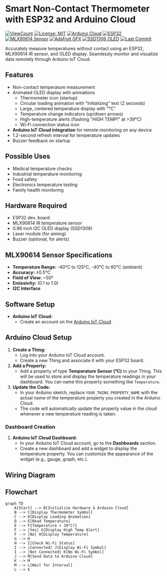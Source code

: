 # Smart Non-Contact Thermometer with ESP32 and Arduino Cloud

[![ViewCount](https://views.whatilearened.today/views/github/YOUR_USERNAME/YOUR_REPO_NAME.svg)](#)
[![License: MIT](https://img.shields.io/badge/License-MIT-yellow.svg)](#license)
[![Arduino Cloud](https://img.shields.io/badge/Arduino-Cloud-blue.svg)](#arduino-cloud-setup)
[![ESP32](https://img.shields.io/badge/ESP32-PlatformIO-blue.svg)](#hardware-required)
[![MLX90614 Sensor](https://img.shields.io/badge/MLX90614-Sensor-green.svg)](#hardware-required)
[![Adafruit GFX](https://img.shields.io/badge/Adafruit-GFX-orange.svg)](#software-setup)
[![SSD1306 OLED](https://img.shields.io/badge/SSD1306-OLED-yellow.svg)](#hardware-required)
[![Last Commit](https://img.shields.io/github/last-commit/YOUR_USERNAME/YOUR_REPO_NAME)](#)

Accurately measure temperatures without contact using an ESP32, MLX90614 IR sensor, and OLED display. Seamlessly monitor and visualize data remotely through Arduino IoT Cloud.

## Features

-   Non-contact temperature measurement
-   Animated OLED display with animations
    *   Thermometer icon (startup)
    *   Circular loading animation with "Initializing" text (2 seconds)
    *   Large, centered temperature display with "°C"
    *   Temperature change indicators (up/down arrows)
    *   High-temperature alerts (flashing "HIGH TEMP!" at >39°C)
    *   Wi-Fi connection status icon
-   **Arduino IoT Cloud integration** for remote monitoring on any device
-   1.2-second refresh interval for temperature updates
-   Buzzer feedback on startup

   ## Possible Uses

-   Medical temperature checks
-   Industrial temperature monitoring
-   Food safety
-   Electronics temperature testing
-   Family health monitoring

## Hardware Required

-   ESP32 dev. board
-   MLX90614 IR temperature sensor
-   0.96 inch I2C OLED display (SSD1306)
-   Laser module (for aiming)
-   Buzzer (optional, for alerts)

## MLX90614 Sensor Specifications

-   **Temperature Range:** -40°C to 125°C, -40°C to 85°C (ambient)
-   **Accuracy:**  ±0.5°C 
-   **Field of View:** ~50°
-   **Emissivity:**  (0.1 to 1.0)
-   **I2C Interface**

## Software Setup

-  **Arduino IoT Cloud:** 
    *   Create an account on the [Arduino IoT Cloud](https://create.arduino.cc/iot/home).

## Arduino Cloud Setup

1.  **Create a Thing:**
    *   Log into your Arduino IoT Cloud account.
    *   Create a new Thing and associate it with your ESP32 board.
2.  **Add a Property:**
    *   Add a property of type **Temperature Sensor (°C)** to your Thing. This will be used to store and display the temperature readings in your dashboard. You can name 
        this property something like `Temperature`.
3.  **Update the Code:**
    *   In your Arduino sketch, replace `YOUR_THING_PROPERTY_NAME` with the actual name of the temperature property you created in the Arduino Cloud.
    *   The code will automatically update the property value in the cloud whenever a new temperature reading is taken.

### Dashboard Creation

1.  **Arduino IoT Cloud Dashboard:**
    *   In your Arduino IoT Cloud account, go to the **Dashboards** section.
    *   Create a new dashboard and add a widget to display the temperature property. You can customize the appearance of the widget (e.g., gauge, graph, etc.).

## Wiring Diagram


## Flowchart

```mermaid
graph TD
    A[Start] --> B[Initialize Hardware & Arduino Cloud]
    B --> C[Display Thermometer Symbol]
    C --> D[Display Loading Animation]
    D --> E[Read Temperature]
    E --> F{Temperature > 39°C?}
    F --> |Yes| G[Display High Temp Alert]
    F --> |No| H[Display Temperature]
    G --> H
    H --> I[Check Wi-Fi Status]
    I --> |Connected| J[Display Wi-Fi Symbol]
    I --> |Not Connected| K[No Wi-Fi Symbol]
    J --> M[Send Data to Arduino Cloud]
    K --> M
    M --> L[Wait for Interval]
    L --> E
